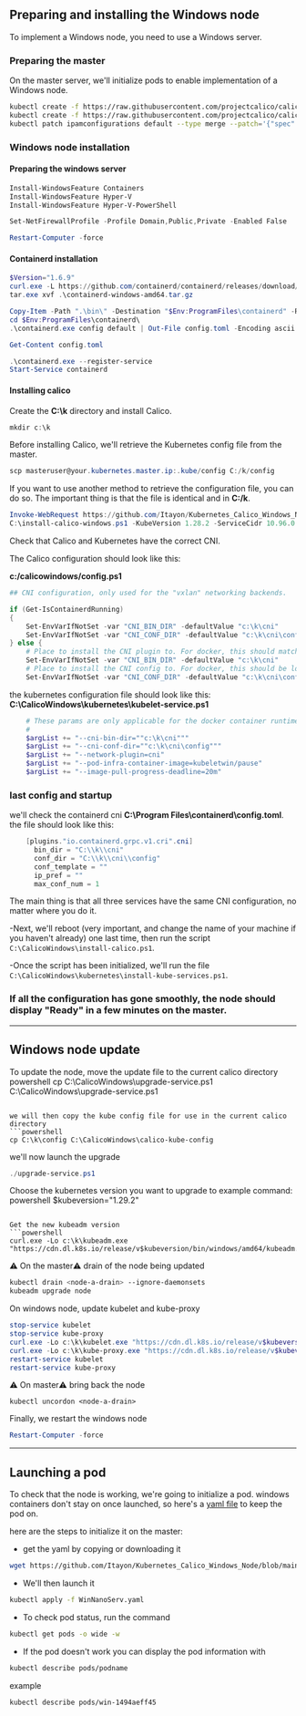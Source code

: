 ## Preparing and installing the Windows node

To implement a Windows node, you need to use a Windows server.

### Preparing the master

On the master server, we'll initialize pods to enable implementation of a Windows node.

```bash
kubectl create -f https://raw.githubusercontent.com/projectcalico/calico/v3.24.4/manifests/tigera-operator.yaml
kubectl create -f https://raw.githubusercontent.com/projectcalico/calico/v3.24.4/manifests/custom-resources.yaml
kubectl patch ipamconfigurations default --type merge --patch='{"spec": {"strictAffinity": true}}'kubectl patch installation default --type=merge -p '{"spec": {"calicoNetwork": {"bgp": "Disabled"}}}'
```

### Windows node installation

#### Preparing the windows server

```powershell
Install-WindowsFeature Containers
Install-WindowsFeature Hyper-V
Install-WindowsFeature Hyper-V-PowerShell

Set-NetFirewallProfile -Profile Domain,Public,Private -Enabled False

Restart-Computer -force
```
#### Containerd installation
```Powershell
$Version="1.6.9"
curl.exe -L https://github.com/containerd/containerd/releases/download/v$Version/containerd-$Version-windows-amd64.tar.gz -o containerd-windows-amd64.tar.gz
tar.exe xvf .\containerd-windows-amd64.tar.gz

Copy-Item -Path ".\bin\" -Destination "$Env:ProgramFiles\containerd" -Recurse -Force
cd $Env:ProgramFiles\containerd\
.\containerd.exe config default | Out-File config.toml -Encoding ascii

Get-Content config.toml

.\containerd.exe --register-service
Start-Service containerd
```
#### Installing calico

Create the **C:\k** directory and install Calico.

```Powershell
mkdir c:\k
```

Before installing Calico, we'll retrieve the Kubernetes config file from the master.
```Powershell
scp masteruser@your.kubernetes.master.ip:.kube/config C:/k/config
```

If you want to use another method to retrieve the configuration file, you can do so. The important thing is that the file is identical and in **C:/k**.
```powershell
Invoke-WebRequest https://github.com/Itayon/Kubernetes_Calico_Windows_Node/blob/main/windows-node/install-calico-windows.ps1 -OutFile c:\install-calico-windows.ps1
C:\install-calico-windows.ps1 -KubeVersion 1.28.2 -ServiceCidr 10.96.0.0/12 -DNSServerIPs 10.96.0.10
```

Check that Calico and Kubernetes have the correct CNI.

The Calico configuration should look like this:

**c:/calicowindows/config.ps1**
```powershell
## CNI configuration, only used for the "vxlan" networking backends.

if (Get-IsContainerdRunning)
{
    Set-EnvVarIfNotSet -var "CNI_BIN_DIR" -defaultValue "c:\k\cni"
    Set-EnvVarIfNotSet -var "CNI_CONF_DIR" -defaultValue "c:\k\cni\config"
} else {
    # Place to install the CNI plugin to. For docker, this should match kubelet's --cni-bin-dir.
    Set-EnvVarIfNotSet -var "CNI_BIN_DIR" -defaultValue "c:\k\cni"
    # Place to install the CNI config to. For docker, this should be located in kubelet's --cni-conf-dir.
    Set-EnvVarIfNotSet -var "CNI_CONF_DIR" -defaultValue "c:\k\cni\config"
```

the kubernetes configuration file should look like this:
**C:\CalicoWindows\kubernetes\kubelet-service.ps1**
```powershell
    # These params are only applicable for the docker container runtime.
    #
    $argList += "--cni-bin-dir=""c:\k\cni"""
    $argList += "--cni-conf-dir=""c:\k\cni\config"""
    $argList += "--network-plugin=cni"
    $argList += "--pod-infra-container-image=kubeletwin/pause"
    $argList += "--image-pull-progress-deadline=20m"
```

### last config and startup

we'll check the containerd cni **C:\Program Files\containerd\config.toml**.
the file should look like this:
```powershell
    [plugins."io.containerd.grpc.v1.cri".cni]
      bin_dir = "C:\\k\\cni"
      conf_dir = "C:\\k\\cni\\config"
      conf_template = ""
      ip_pref = ""
      max_conf_num = 1
```
The main thing is that all three services have the same CNI configuration, no matter where you do it.

-Next, we'll reboot (very important, and change the name of your machine if you haven't already) one last time, then run the script ``C:\CalicoWindows\install-calico.ps1``.

-Once the script has been initialized, we'll run the file ``C:\CalicoWindows\kubernetes\install-kube-services.ps1``.

### If all the configuration has gone smoothly, the node should display "Ready" in a few minutes on the master.

-------------------------------------------------------------------------------------------------------------

## Windows node update

To update the node, move the update file to the current calico directory
powershell
cp C:\CalicoWindows\upgrade-service.ps1 C:\CalicoWindows\upgrade-service.ps1
```

we will then copy the kube config file for use in the current calico directory
```powershell
cp C:\k\config C:\CalicoWindows\calico-kube-config
```

we'll now launch the upgrade
```powershell
./upgrade-service.ps1
```

Choose the kubernetes version you want to upgrade to
example command:
powershell
$kubeversion="1.29.2"
```

Get the new kubeadm version
```powershell
curl.exe -Lo c:\k\kubeadm.exe "https://cdn.dl.k8s.io/release/v$kubeversion/bin/windows/amd64/kubeadm.exe"
```

⚠️ On the master⚠️ drain of the node being updated
```bash
kubectl drain <node-a-drain> --ignore-daemonsets
kubeadm upgrade node
```

On windows node, update kubelet and kube-proxy
```powershell
stop-service kubelet
stop-service kube-proxy
curl.exe -Lo c:\k\kubelet.exe "https://cdn.dl.k8s.io/release/v$kubeversion/bin/windows/amd64/kubelet.exe"
curl.exe -Lo c:\k\kube-proxy.exe "https://cdn.dl.k8s.io/release/v$kubeversion/bin/windows/amd64/kube-proxy.exe"
restart-service kubelet
restart-service kube-proxy
```

⚠️ On master⚠️ bring back the node
```
kubectl uncordon <node-a-drain>
```

Finally, we restart the windows node
```powershell
Restart-Computer -force
```
-------------------------------------------------------------------------------------------------------------
## Launching a pod

To check that the node is working, we're going to initialize a pod.
windows containers don't stay on once launched, so here's a [yaml file](https://github.com/Itayon/Kubernetes_Calico_Windows_Node/blob/main/windows-node/WinNanoServ.yaml) to keep the pod on.

here are the steps to initialize it on the master:

- get the yaml by copying or downloading it

```bash
wget https://github.com/Itayon/Kubernetes_Calico_Windows_Node/blob/main/windows-node/WinNanoServ.yaml
```

- We'll then launch it
```bash
kubectl apply -f WinNanoServ.yaml
```

- To check pod status, run the command
```bash
kubectl get pods -o wide -w
```
- If the pod doesn't work you can display the pod information with
```bash
kubectl describe pods/podname
```
example
```bash
kubectl describe pods/win-1494aeff45
```

